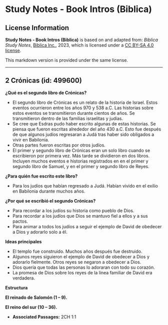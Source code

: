 # Study Notes - Book Intros (Biblica)

## License Information

**Study Notes - Book Intros (Biblica)** is based on and adapted from: _Biblica Study Notes_, [Biblica Inc.](https://www.biblica.com/), 2023, which is licensed under a [CC BY-SA 4.0 license](https://creativecommons.org/licenses/by-sa/4.0/legalcode.en).

This markdown version is provided under the same license.



--------------------------------

## 2 Crónicas (id: 499600)

**¿Qué es el segundo libro de Crónicas?**

* El segundo libro de Crónicas es un relato de la historia de Israel. Estos eventos ocurrieron entre los años 970 y 538 a.C. Las historias sobre estos eventos se transmitieron durante cientos de años. Se transmitieron dentro de las familias israelitas y judías.
* Se cree que Esdras pudo haber escrito algunas de estas historias. Se piensa que fueron escritas alrededor del año 430 a.C. Esto fue después de que algunos judíos regresaran a Judá tras haber sido obligados a vivir en Babilonia.
* Otras partes fueron escritas por otros judíos.
* El primer y segundo libro de Crónicas eran un solo libro cuando se escribieron por primera vez. Más tarde se dividieron en dos libros. Incluyen muchos eventos e historias registrados en en el primer y segundo libro de Samuel, y en el primer y segundo libro de Reyes.

**¿Para quién fue escrito este libro?**

* Para los judíos que habían regresado a Judá. Habían vivido en el exilio en Babilonia durante muchos años.

**¿Por qué se escribió el segundo Crónicas?**

* Para recordar a los judíos su historia como pueblo de Dios.
* Para recordar a los judíos que Dios se mantuvo fiel a ellos y a sus pactos.
* Para animar a todos los judíos a seguir el ejemplo de David de obedecer a Dios y adorarlo solo a él.

**Ideas principales**

* El templo fue construido. Muchos años después fue destruido.
* Algunos reyes siguieron el ejemplo de David de obedecer a Dios y adorarlo fielmente. Otros reyes se negaron a obedecer a Dios.
* Dios quería que todas las personas lo adoraran con todo su corazón.
* La promesa de Dios sobre los reyes de la línea familiar de David era verdadera.

**Estructura**

**El reinado de Salomón (1 – 9\).**

**El reino del sur (10 – 36\).**

* **Associated Passages:** 2CH 1:1


